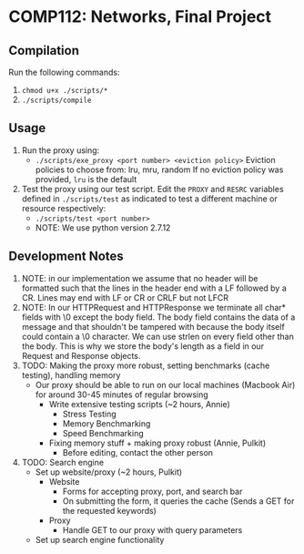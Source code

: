# COMP112: Networks, Final Project

## Compilation
Run the following commands:
1. `chmod u+x ./scripts/*`
2. `./scripts/compile`

## Usage
1. Run the proxy using:
    * `./scripts/exe_proxy <port number> <eviction policy>`
    Eviction policies to choose from: lru, mru, random
    If no eviction policy was provided, `lru` is the default
2. Test the proxy using our test script. Edit the `PROXY` and `RESRC` variables defined in `./scripts/test` as indicated to test a different machine or resource respectively:
    * `./scripts/test <port number>`
    * NOTE: We use python version 2.7.12

## Development Notes

1. NOTE: in our implementation we assume that no header will be formatted such that the lines in the header end with a LF followed by a CR. Lines may end with LF or CR or CRLF but not LFCR
2. NOTE: In our HTTPRequest and HTTPResponse we terminate all char* fields with \0 except the body field. The body field contains the data of a message and that shouldn't be tampered with because the body itself could contain a \0 character. We can use strlen on every field other than the body. This is why we store the body's length as a field in our Request and Response objects.
3. TODO: Making the proxy more robust, setting benchmarks (cache testing), handling memory
    - Our proxy should be able to run on our local machines (Macbook Air) for around 30-45 minutes of regular browsing
        - Write extensive testing scripts (~2 hours, Annie)
            - Stress Testing
            - Memory Benchmarking
            - Speed Benchmarking
        - Fixing memory stuff + making proxy robust (Annie, Pulkit)
            - Before editing, contact the other person
4. TODO: Search engine
    - Set up website/proxy (~2 hours, Pulkit)
        - Website
            - Forms for accepting proxy, port, and search bar
            - On submitting the form, it queries the cache (Sends a GET for the requested keywords)
        - Proxy
            - Handle GET to our proxy with query parameters
    - Set up search engine functionality